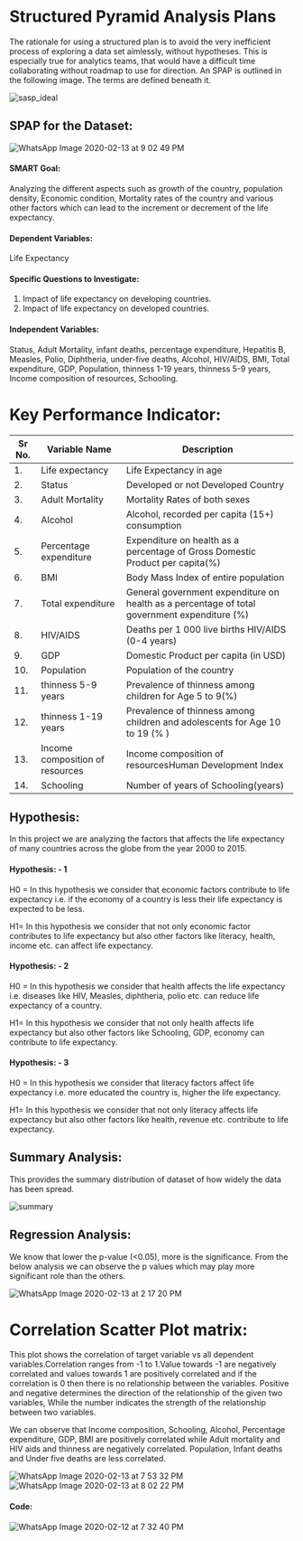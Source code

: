 # Structured Pyramid Analysis Plans
The rationale for using a structured plan is to avoid the very inefficient process of exploring a data set aimlessly, without hypotheses. This is especially true for analytics teams, that would have a difficult time collaborating without roadmap to use for direction.
 An SPAP is outlined in the following image. The terms are defined beneath it.
 
 
 ![sasp_ideal](https://user-images.githubusercontent.com/60514533/74491635-35a29900-4e9a-11ea-9df6-32c54d0a7e5a.PNG)

## SPAP for the Dataset:

![WhatsApp Image 2020-02-13 at 9 02 49 PM](https://user-images.githubusercontent.com/60514533/74494913-55d75580-4ea4-11ea-8783-52891622b6a3.jpeg)


#### SMART Goal:
Analyzing the different aspects such as growth of the country, population density, Economic condition, Mortality rates of the country and various other factors which can lead to the increment or decrement of the life expectancy.
#### Dependent Variables:
Life Expectancy
#### Specific Questions to Investigate:
1. Impact of life expectancy on developing countries.                                                                                       
2. Impact of life expectancy on developed countries.
#### Independent Variables:
Status, Adult Mortality, infant deaths, percentage expenditure, Hepatitis B, Measles, Polio, Diphtheria, under-five deaths, Alcohol, HIV/AIDS, BMI, Total expenditure, GDP, Population, thinness 1-19 years, thinness 5-9 years, Income composition of resources, Schooling.

# Key Performance Indicator:


|Sr No. |Variable Name            |Description                                                                                  |
|-------|-------------------------|---------------------------------------------------------------------------------------------|
|1.	    |Life expectancy          |Life Expectancy in age                                                                       |
|2.	    |Status                   |Developed or not Developed Country                                                           |
|3.	    |Adult Mortality          |Mortality Rates of both sexes                                                                |
|4.	    |Alcohol                  |Alcohol, recorded per capita (15+) consumption                                               |
|5.	    |Percentage expenditure   |Expenditure on health as a percentage of Gross Domestic Product per capita(%)                |
|6.     |BMI                      |Body Mass Index of entire population                                                         |
|7.     |Total expenditure        |General government expenditure on health as a percentage of total government expenditure (%) |
|8.    |HIV/AIDS                 |Deaths per 1 000 live births HIV/AIDS (0-4 years)                                            |
|9.    |GDP                      |Domestic Product per capita (in USD)                                                         |
|10.    |Population               |Population of the country                                                                    |
|11.    |thinness 5-9 years                      |Prevalence of thinness among children for Age 5 to 9(%)                             |
|12.    |thinness 1-19 years               |Prevalence of thinness among children and adolescents for Age 10 to 19 (% )           |
|13.    |Income composition of resources      |Income composition of resourcesHuman Development Index                                       |
|14.    |Schooling                |Number of years of Schooling(years)                                                          |

## Hypothesis:
In this project we are analyzing the factors that affects the life expectancy of many countries across the globe from the year 2000 to 2015.

#### Hypothesis: - 1
H0 = In this hypothesis we consider that economic factors contribute to life expectancy i.e. if the economy of a country is less their life expectancy is expected to be less.

H1= In this hypothesis we consider that not only economic factor contributes to life expectancy but also other factors like literacy, health, income etc. can affect life expectancy.

#### Hypothesis: - 2
H0 = In this hypothesis we consider that health affects the life expectancy i.e. diseases like HIV, Measles, diphtheria, polio etc. can reduce life expectancy of a country.

H1= In this hypothesis we consider that not only health affects life expectancy but also other factors like Schooling, GDP, economy can contribute to life expectancy.

#### Hypothesis: - 3
H0 = In this hypothesis we consider that literacy factors affect life expectancy i.e. more educated the country is, higher the life expectancy.

H1= In this hypothesis we consider that not only literacy affects life expectancy but also other factors like health, revenue etc. contribute to life expectancy.


## Summary Analysis:
This provides the summary distribution of dataset of how widely the data has been spread.

![summary](https://user-images.githubusercontent.com/60514533/74390812-5999a800-4dd0-11ea-8bac-2545ac6d2dca.PNG)

## Regression Analysis:

We know that lower the p-value (<0.05), more is the significance. From the below analysis we can observe the p values which may play more significant role than the others.

![WhatsApp Image 2020-02-13 at 2 17 20 PM](https://user-images.githubusercontent.com/60514533/74492121-c29a2200-4e9b-11ea-8037-8cde16504fa7.jpeg)


# Correlation Scatter Plot matrix:
This plot shows the correlation of target variable vs all dependent variables.Correlation ranges from -1 to 1.Value towards -1 are negatively correlated and values towards 1 are positively correlated and if the correlation is 0 then there is no relationship between the variables. Positive and negative determines the direction of the relationship of the given two variables, While the number indicates the strength of the relationship between two variables.

We can observe that Income composition, Schooling, Alcohol, Percentage expenditure, GDP, BMI are positively correlated while Adult mortality and HIV aids and thinness are negatively correlated. Population, Infant deaths and Under five deaths are less correlated.

![WhatsApp Image 2020-02-13 at 7 53 32 PM](https://user-images.githubusercontent.com/60514533/74492594-6932f280-4e9d-11ea-9b34-6aeb79a275d2.jpeg)
![WhatsApp Image 2020-02-13 at 8 02 22 PM](https://user-images.githubusercontent.com/60514533/74494063-ec564780-4ea1-11ea-82ca-439e0106809d.jpeg)

#### Code:                                                                                            

![WhatsApp Image 2020-02-12 at 7 32 40 PM](https://user-images.githubusercontent.com/60514533/74390220-982e6300-4dce-11ea-95b2-21970f0119e1.jpeg)
